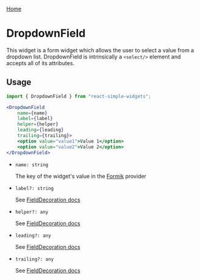 [Home](../../../README.md)

# DropdownField

This widget is a form widget which allows the user to select a value from a dropdown list. DropdownField is intrinsically a `<select/>` element and accepts all of its attributes.

## Usage

```jsx
import { DropdownField } from "react-simple-widgets";

<DropdownField
    name={name}
    label={label}
    helper={helper}
    leading={leading}
    trailing={trailing}>
    <option value="value1">Value 1</option>
    <option value="value2">Value 2</option>
</DropdownField>
```

-   `name: string`

    The key of the widget's value in the [Formik](https://jaredpalmer.com/formik/) provider

- `label?: string`

  See [FieldDecoration docs](../field-decoration/field-decoration-usage.md)

-   `helper?: any`

    See [FieldDecoration docs](../field-decoration/field-decoration-usage.md)

-   `leading?: any`

    See [FieldDecoration docs](../field-decoration/field-decoration-usage.md)

-   `trailing?: any`

    See [FieldDecoration docs](../field-decoration/field-decoration-usage.md)
